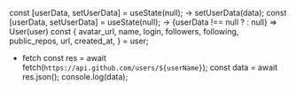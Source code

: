 const [userData, setUserData] = useState(null);
-> setUserData(data);
const [userData, setUserData] = useState(null);
-> {userData !== null ? <User user={userData} /> : null}
=> User(user)
const {
avatar_url,
name,
login,
followers,
following,
public_repos,
url,
created_at,
} = user;

- fetch
  const res = await fetch(`https://api.github.com/users/${userName}`);
  const data = await res.json();
  console.log(data);
